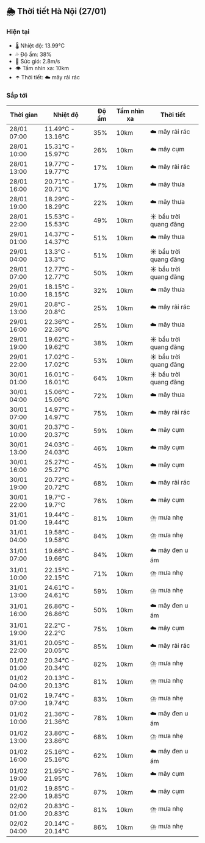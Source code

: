 ## 🌦️ Thời tiết Hà Nội (27/01)

### Hiện tại

- 🌡️ Nhiệt độ: 13.99℃
- 💦 Độ ẩm: 38%
- 💨 Sức gió: 2.8m/s
- 👁️ Tầm nhìn xa: 10km
- ☂️ Thời tiết: ☁️ mây rải rác

### Sắp tới

| Thời gian | Nhiệt độ | Độ ẩm | Tầm nhìn xa | Thời tiết |
| --- | --- | --- | --- | --- |
| 28/01 07:00 | 11.49℃ - 13.16℃ | 35% | 10km | ☁️ mây rải rác |
| 28/01 10:00 | 15.31℃ - 15.97℃ | 26% | 10km | ☁️ mây cụm |
| 28/01 13:00 | 19.77℃ - 19.77℃ | 17% | 10km | ☁️ mây rải rác |
| 28/01 16:00 | 20.71℃ - 20.71℃ | 17% | 10km | ☁️ mây thưa |
| 28/01 19:00 | 18.29℃ - 18.29℃ | 22% | 10km | ☁️ mây thưa |
| 28/01 22:00 | 15.53℃ - 15.53℃ | 49% | 10km | ☀️ bầu trời quang đãng |
| 29/01 01:00 | 14.37℃ - 14.37℃ | 51% | 10km | ☁️ mây thưa |
| 29/01 04:00 | 13.3℃ - 13.3℃ | 51% | 10km | ☀️ bầu trời quang đãng |
| 29/01 07:00 | 12.77℃ - 12.77℃ | 50% | 10km | ☀️ bầu trời quang đãng |
| 29/01 10:00 | 18.15℃ - 18.15℃ | 32% | 10km | ☁️ mây thưa |
| 29/01 13:00 | 20.8℃ - 20.8℃ | 25% | 10km | ☁️ mây rải rác |
| 29/01 16:00 | 22.36℃ - 22.36℃ | 25% | 10km | ☁️ mây thưa |
| 29/01 19:00 | 19.62℃ - 19.62℃ | 38% | 10km | ☀️ bầu trời quang đãng |
| 29/01 22:00 | 17.02℃ - 17.02℃ | 53% | 10km | ☀️ bầu trời quang đãng |
| 30/01 01:00 | 16.01℃ - 16.01℃ | 64% | 10km | ☀️ bầu trời quang đãng |
| 30/01 04:00 | 15.06℃ - 15.06℃ | 72% | 10km | ☁️ mây thưa |
| 30/01 07:00 | 14.97℃ - 14.97℃ | 75% | 10km | ☁️ mây rải rác |
| 30/01 10:00 | 20.37℃ - 20.37℃ | 59% | 10km | ☁️ mây cụm |
| 30/01 13:00 | 24.03℃ - 24.03℃ | 46% | 10km | ☁️ mây cụm |
| 30/01 16:00 | 25.27℃ - 25.27℃ | 45% | 10km | ☁️ mây cụm |
| 30/01 19:00 | 20.72℃ - 20.72℃ | 68% | 10km | ☁️ mây rải rác |
| 30/01 22:00 | 19.7℃ - 19.7℃ | 76% | 10km | ☁️ mây cụm |
| 31/01 01:00 | 19.44℃ - 19.44℃ | 81% | 10km | ⛈️ mưa nhẹ |
| 31/01 04:00 | 19.58℃ - 19.58℃ | 84% | 10km | ⛈️ mưa nhẹ |
| 31/01 07:00 | 19.66℃ - 19.66℃ | 84% | 10km | ☁️ mây đen u ám |
| 31/01 10:00 | 22.15℃ - 22.15℃ | 71% | 10km | ⛈️ mưa nhẹ |
| 31/01 13:00 | 24.61℃ - 24.61℃ | 59% | 10km | ⛈️ mưa nhẹ |
| 31/01 16:00 | 26.86℃ - 26.86℃ | 50% | 10km | ☁️ mây đen u ám |
| 31/01 19:00 | 22.2℃ - 22.2℃ | 75% | 10km | ☁️ mây cụm |
| 31/01 22:00 | 20.05℃ - 20.05℃ | 85% | 10km | ☁️ mây rải rác |
| 01/02 01:00 | 20.34℃ - 20.34℃ | 82% | 10km | ⛈️ mưa nhẹ |
| 01/02 04:00 | 20.13℃ - 20.13℃ | 81% | 10km | ⛈️ mưa nhẹ |
| 01/02 07:00 | 19.74℃ - 19.74℃ | 83% | 10km | ⛈️ mưa nhẹ |
| 01/02 10:00 | 21.36℃ - 21.36℃ | 78% | 10km | ☁️ mây đen u ám |
| 01/02 13:00 | 23.86℃ - 23.86℃ | 68% | 10km | ⛈️ mưa nhẹ |
| 01/02 16:00 | 25.16℃ - 25.16℃ | 62% | 10km | ☁️ mây đen u ám |
| 01/02 19:00 | 21.95℃ - 21.95℃ | 76% | 10km | ☁️ mây cụm |
| 01/02 22:00 | 19.85℃ - 19.85℃ | 87% | 10km | ☁️ mây cụm |
| 02/02 01:00 | 20.83℃ - 20.83℃ | 81% | 10km | ⛈️ mưa nhẹ |
| 02/02 04:00 | 20.14℃ - 20.14℃ | 86% | 10km | ⛈️ mưa nhẹ |
